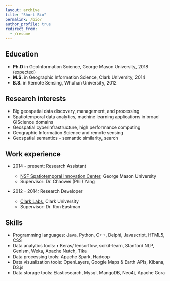 ```yaml
---
layout: archive
title: "Short Bio"
permalink: /bio/
author_profile: true
redirect_from:
  - /resume
---
```


## Education

* __Ph.D__ in GeoInformation Science, George Mason University, 2018 (expected)
* __M.S.__ in Geographic Information Science, Clark University, 2014
* __B.S.__ in Remote Sensing, Whuhan University, 2012


## Research interests

* Big geospatial data discovery, management, and processing
* Spatiotemporal data analytics, machine learning applications in broad GIScience domains
* Geospatial cyberinfrastructure, high performance computing
* Geographic Information Science and remote sensing
* Geospatial semantics – semantic similarity, search

## Work experience

* 2014 - present: Research Assistant
  * [NSF Spatiotemporal Innovation Center](http://stcenter.net/stc/), George Mason University
  * Supervisor: Dr. Chaowei (Phil) Yang

* 2012 - 2014: Research Developer
  * [Clark Labs](https://clarklabs.org/), Clark University
  * Supervisor: Dr. Ron Eastman
  
## Skills

* Programming languages: Java, Python, C++, Delphi, Javascript, HTML5, CSS
* Data analytics tools: •	Keras/Tensorflow, scikit-learn, Stanford NLP, Genism, Weka, Apache Nutch, Tika
* Data processing tools: Apache Spark, Hadoop
* Data visualization tools: OpenLayers, Google Maps & Earth APIs, Kibana, D3.js
* Data storage tools: Elasticsearch, Mysql, MangoDB, Neo4j, Apache Gora



